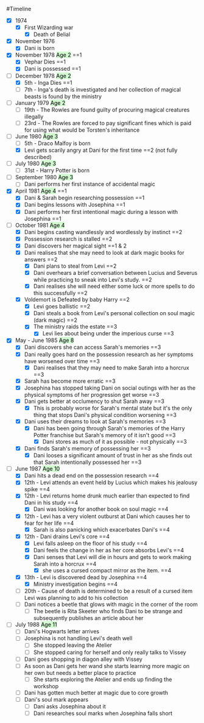 #Timeline

- [x] 1974
	- [x] First Wizarding war
		- [x] Death of Belial
- [x] November 1976
	- [x] Dani is born
- [x] November 1978 <mark style="background: #BBFABBA6;">Age 2</mark> ==1
	- [x] Vephar Dies ==1
	- [x] Dani is possessed ==1
- [ ] December 1978 <mark style="background: #BBFABBA6;">Age 2</mark>
	- [x] 5th - Inga Dies ==1
	- [ ] 7th - Inga's death is investigated and her collection of magical beasts is found by the ministry
- [ ] January 1979 <mark style="background: #BBFABBA6;">Age 2</mark>
	- [ ] 19th - The Rowles are found guilty of procuring magical creatures illegally
	- [ ] 23rd - The Rowles are forced to pay significant fines which is paid for using what would be Torsten's inheritance
- [ ] June 1980 <mark style="background: #BBFABBA6;">Age 3</mark>
	- [ ] 5th - Draco Malfoy is born
	- [x] Levi gets scarily angry at Dani for the first time ==2 (not fully described)
- [ ] July 1980 <mark style="background: #BBFABBA6;">Age 3</mark>
	- [ ] 31st - Harry Potter is born
- [ ] September 1980 <mark style="background: #BBFABBA6;">Age 3</mark>
	- [ ] Dani performs her first instance of accidental magic
- [x] April 1981 <mark style="background: #BBFABBA6;">Age 4</mark> ==1
	- [x] Dani & Sarah begin researching possession ==1
	- [x] Dani begins lessons with Josephina ==1
	- [x] Dani performs her first intentional magic during a lesson with Josephina ==1
- [ ] October 1981 <mark style="background: #BBFABBA6;">Age 4</mark>
	- [x] Dani begins casting wandlessly and wordlessly by instinct ==2
	- [x] Possession research is stalled ==2
	- [x] Dani discovers her magical sight ==1 & 2
	- [x] Dani realises that she may need to look at dark magic books for answers ==2
		- [x] Dani plans to steal from Levi ==2
		- [x] Dani overhears a brief conversation between Lucius and Severus while practicing to sneak into Levi's study. ==2
		- [x] Dani realises she will need either some luck or more spells to do this successfully ==2
	- [x] Voldemort is Defeated by baby Harry ==2
		- [x] Levi goes ballistic ==2
		- [x] Dani steals a book from Levi's personal collection on soul magic (dark magic) ==2
		- [x] The ministry raids the estate ==3
			- [x] Levi lies about being under the imperious curse ==3
- [x] May - June 1985 <mark style="background: #BBFABBA6;">Age 8</mark>
	- [x] Dani discovers she can access Sarah's memories ==3
	- [x] Dani really goes hard on the possession research as her symptoms have worsened over time ==3
		- [x] Dani realises that they may need to make Sarah into a horcrux ==3
	- [x] Sarah has become more erratic ==3
	- [x] Josephina has stopped taking Dani on social outings with her as the physical symptoms of her progression get worse ==3
	- [x] Dani gets better at occlumency to shut Sarah away ==3
		- [x] This is probably worse for Sarah's mental state but it's the only thing that stops Dani's physical condition worsening ==3
	- [x] Dani uses their dreams to look at Sarah's memories ==3
		- [x] Dani has been going through Sarah's memories of the Harry Potter franchise but Sarah's memory of it isn't good ==3
			- [x] Dani stores as much of it as possible - not physically ==3
	- [x] Dani finds Sarah's memory of possessing her ==3
		- [x] Dani looses a significant amount of trust in her as she finds out that Sarah intentionally possessed her ==3
- [ ] June 1987 <mark style="background: #BBFABBA6;">Age 10</mark>
	- [x] Dani hits a dead end on the possession research ==4
	- [x] 12th - Levi attends an event held by Lucius which makes his jealousy spike ==4
	- [x] 12th - Levi returns home drunk much earlier than expected to find Dani in his study ==4
		- [x] Dani was looking for another book on soul magic ==4
	- [x] 12th - Levi has a very violent outburst at Dani which causes her to fear for her life ==4
		- [x] Sarah is also panicking which exacerbates Dani's ==4
	- [x] 12th - Dani drains Levi's core ==4
		- [x] Levi falls asleep on the floor of his study ==4
		- [x] Dani feels the change in her as her core absorbs Levi's ==4
		- [x] Dani senses that Levi will die in hours and gets to work making Sarah into a horcrux ==4
			- [x] she uses a cursed compact mirror as the item. ==4
	- [x] 13th - Levi is discovered dead by Josephina ==4
		- [x] Ministry investigation begins ==4
	- [ ] 20th - Cause of death is determined to be a result of a cursed item Levi was planning to add to his collection
	- [ ] Dani notices a beetle that glows with magic in the corner of the room 
		- [ ] The beetle is Rita Skeeter who finds Dani to be strange and subsequently publishes an article about her
- [ ] July 1988 <mark style="background: #BBFABBA6;">Age 11</mark>
	- [ ] Dani's Hogwarts letter arrives
	- [ ] Josephina is not handling Levi's death well
		- [ ] She stopped leaving the Atelier
		- [ ] She stopped caring for herself and only really talks to Vissey
	- [ ] Dani goes shopping in diagon alley with Vissey
	- [ ] As soon as Dani gets her wand she starts learning more magic on her own but needs a better place to practice
		- [ ] She starts exploring the Atelier and ends up finding the workshop
	- [ ] Dani has gotten much better at magic due to core growth
	- [ ] Dani's soul mark appears
		- [ ] Dani asks Josephina about it
		- [ ] Dani researches soul marks when Josephina falls short
